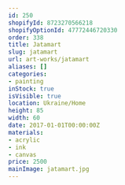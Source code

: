 ```yaml
---
id: 250
shopifyId: 8723270566218
shopifyOptionId: 47772446720330
order: 338
title: Jatamart
slug: jatamart
url: art-works/jatamart
aliases: []
categories:
- painting
inStock: true
isVisible: true
location: Ukraine/Home
height: 85
width: 60
date: 2017-01-01T00:00:00Z
materials:
- acrylic
- ink
- canvas
price: 2500
mainImage: jatamart.jpg
---
```

